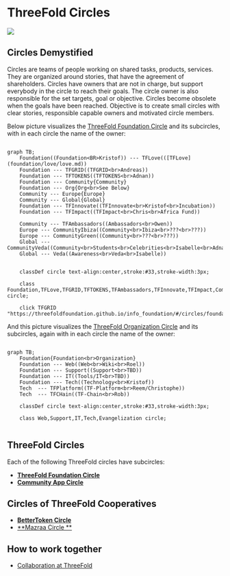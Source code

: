 # ThreeFold Circles

![](img/circles.jpeg)

## Circles Demystified

Circles are teams of people working on shared tasks, products, services. They are organized around stories, that have the agreement of shareholders. Circles have owners that are not in charge, but support everybody in the circle to reach their goals. The circle owner is also responsible for the set targets, goal or objective. Circles become obsolete when the goals have been reached. Objective is to create small circles with clear stories, responsible capable owners and motivated circle members.

Below picture visualizes the [ThreeFold Foundation Circle](/circles/foundation/foundation.md) and its subcircles, with in each circle the name of the owner:

```mermaid

graph TB; 
    Foundation((Foundation<BR>Kristof)) --- TFLove(([TFLove](foundation/love/love.md))
    Foundation --- TFGRID((TFGRID<br>Andreas))
    Foundation --- TFTOKENS((TFTOKENS<br>Adnan))
    Foundation --- Community{Community}
    Foundation --- Org{Org<br>See Below}
    Community --- Europe{Europe}
    Community --- Global{Global}
    Foundation --- TFInnovate((TFInnovate<br>Kristof<br>Incubation))
    Foundation --- TFImpact((TFImpact<br>Chris<br>Africa Fund))

    Community --- TFAmbassadors((Ambassadors<br>Owen))
    Europe --- CommunityIbiza((Community<br>Ibiza<br>???<br>???))
    Europe --- CommunityGreen((Community<br>???<br>???))
    Global --- CommunityVeda((Community<br>Students<br>Celebrities<br>Isabelle<br>Adnan))
    Global --- Veda((Awareness<br>Veda<br>Isabelle))
 

    classDef circle text-align:center,stroke:#33,stroke-width:3px;  

    class Foundation,TFLove,TFGRID,TFTOKENS,TFAmbassadors,TFInnovate,TFImpact,CommunityIbiza,CommunityVeda,CommunityGreen,Veda,Crypto,Org circle;

    click TFGRID "https://threefoldfoundation.github.io/info_foundation/#/circles/foundation/grid/grid"

```

And this picture visualizes the [ThreeFold Organization Circle](/circles/tf_organization/tf_organization.md) and its subcircles, again with in each circle the name of the owner:

```mermaid

graph TB; 
    Foundation{Foundation<br>Organization}
    Foundation --- Web((Web<br>Wiki<br>Roel))
    Foundation --- Support((Support<br>TBD))
    Foundation --- IT((Tools/IT<br>TBD))
    Foundation --- Tech((Technology<br>Kristof))
    Tech  --- TFPlatform((TF-Platform<br>Reem/Christophe))
    Tech  --- TFCHain((TF-Chain<br>Rob))

    classDef circle text-align:center,stroke:#33,stroke-width:3px;  

    class Web,Support,IT,Tech,Evangelization circle;


```

## ThreeFold Circles

Each of the following ThreeFold circles have subcircles:

- [**ThreeFold Foundation Circle**](/circles/foundation/foundation.md)  
- [**Community App Circle**](/circles/community_app/community_app.md)
  
## Circles of ThreeFold Cooperatives
  
  - [**BetterToken Circle**](/circles/bettertoken/bettertoken.md)
  - [**Mazraa Circle **](/circles/mazraa/mazraa.md)

## How to work together

- [Collaboration at ThreeFold](/collaboration/README.md)
